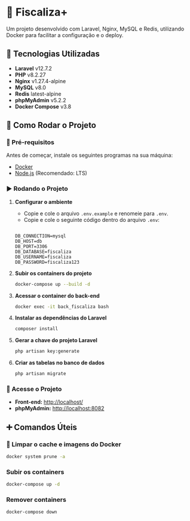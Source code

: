 # 🧠 Fiscaliza+ 

Um projeto desenvolvido com Laravel, Nginx, MySQL e Redis, utilizando Docker para facilitar a configuração e o deploy.  

## 📌 Tecnologias Utilizadas  

- **Laravel** v12.7.2
- **PHP** v8.2.27  
- **Nginx** v1.27.4-alpine  
- **MySQL** v8.0  
- **Redis** latest-alpine  
- **phpMyAdmin** v5.2.2  
- **Docker Compose** v3.8  

## 🚀 Como Rodar o Projeto  

### 🔧 Pré-requisitos  

Antes de começar, instale os seguintes programas na sua máquina:  

- [Docker](https://www.docker.com/)
- [Node.js](https://nodejs.org/) (Recomendado: LTS)

### ▶️ Rodando o Projeto  

1. **Configurar o ambiente**  
   - Copie e cole o arquivo `.env.example` e renomeie para `.env`.  
   - Copie e cole o seguinte código dentro do arquivo `.env`:  

   ```env

   DB_CONNECTION=mysql
   DB_HOST=db
   DB_PORT=3306
   DB_DATABASE=fiscaliza
   DB_USERNAME=fiscaliza
   DB_PASSWORD=fiscaliza123

   ```

2. **Subir os containers do projeto**  
   ```bash
   docker-compose up --build -d
   ```

3. **Acessar o container do back-end**  
   ```bash
   docker exec -it back_fiscaliza bash   
   ```

4. **Instalar as dependências do Laravel**  
   ```bash
   composer install
   ```

5. **Gerar a chave do projeto Laravel**  
   ```bash
   php artisan key:generate
   ```

6. **Criar as tabelas no banco de dados**  
   ```bash
   php artisan migrate
   ```
### 🎯 Acesse o Projeto  

- **Front-end:** [http://localhost/](http://localhost/)  
- **phpMyAdmin:** [http://localhost:8082](http://localhost:8082)

## ➕ Comandos Úteis  

### 🔄 Limpar o cache e imagens do Docker

```bash
docker system prune -a
```
### Subir os containers 
```bash
docker-compose up -d
```
### Remover containers
```bash
docker-compose down
```
